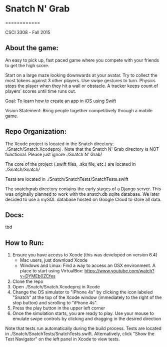 # Snatch N' Grab
============

CSCI 3308 - Fall 2015

About the game:
------------

An easy to pick up, fast paced game where you compete with your friends to get the high score.

Start on a large maze looking downwards at your avatar. Try to collect the most tokens against 3 other players. Use swipe gestures to turn. Physics stops the player when they hit a wall or obstacle. A tracker keeps count of players’ scores until time runs out.

Goal: To learn how to create an app in iOS using Swift	

Vision Statement: Bring people together competitively through a mobile game.

Repo Organization:
------------

The Xcode project is located in the Snatch directory: ./Snatch/Snatch.Xcodeproj . Note that the Snatch N' Grab directory is NOT functional. Please just ignore ./Snatch N' Grab/

The core of the project (.swift files, .sks file, etc.) are located in ./Snatch/Snatch/

Tests are located in ./Snatch/SnatchTests/SnatchTests.swift

The snatchgrab directory contains the early stages of a Django server. This was originally planned to work with the snatch.db sqlite database. We later decided to use a mySQL database hosted on Google Cloud to store all data.

Docs:
------------

tbd

How to Run:
------------

1. Ensure you have access to Xcode (this was developed on version 6.4)
	* Mac users, just download Xcode
	* Windows and Linux: Find a way to access an OSX environment. A place to start using VirtualBox: https://www.youtube.com/watch?v=DYMEb0ZCfes
2. Clone the repo
3. Open ./Snatch/Snatch.Xcodeproj in Xcode
4. Change the OS simulator to "iPhone 4s" by clicking the icon labeled "Snatch" at the top of the Xcode window (immediately to the right of the stop button) and scrolling to "iPhone 4s".
4. Press the play button in the upper left corner
5. Once the simulation starts, you are ready to play. Use your mouse to emulate swipe controls by clicking and dragging in the desired direction

Note that tests run automatically during the build process. Tests are located in ./Snatch/SnatchTests/SnatchTests.swift. Alternatively, click "Show the Test Navigator" on the left panel in Xcode to view tests.
